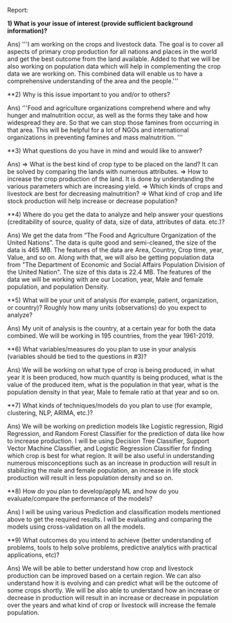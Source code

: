 
Report:

**1) What is your issue of interest (provide sufficient background information)?**

Ans)
'''I am working on the crops and livestock data. The goal is to cover all aspects of primary crop production for all nations and places in the world and get the best outcome from the land available. Added to that we will be also working on population data which will help in complementing the crop data we are working on. This combined data will enable us to have a comprehensive understanding of the area and the people.'''

**2) Why is this issue important to you and/or to others?

Ans)
'''Food and agriculture organizations comprehend where and why hunger and malnutrition occur, as well as the forms they take and how widespread they are. So that we can stop those famines from occurring in that area. This will be helpful for a lot of NGOs and international organizations in preventing famines and mass malnutrition. '''
 
**3) What questions do you have in mind and would like to answer?

Ans)
=> What is the best kind of crop type to be placed on the land? It can be solved by comparing the lands with numerous attributes.
=> How to increase the crop production of the land. It is done by understanding the various parameters which are increasing yield.
=> Which kinds of crops and livestock are best for decreasing malnutrition?
=> What kind of crop and life stock production will help increase or decrease population?
 
 
**4) Where do you get the data to analyze and help answer your questions (creditability of source, quality of 
data, size of data, attributes of data. etc.)?

Ans)
We get the data from “The Food and Agriculture Organization of the United Nations”. The data is quite good and semi-cleaned, the size of the data is 465 MB. The features of the data are Area, Country, Crop time, year, Value, and so on. Along with that, we will also be getting population data from "The Department of Economic and Social Affairs Population Division of the United Nation". The size of this data is 22.4 MB. The features of the data we will be working with are our Location, year, Male and female population, and population Density.
 
**5) What will be your unit of analysis (for example, patient, organization, or country)? Roughly how many units (observations) do you expect to analyze?

Ans)
My unit of analysis is the country, at a certain year for both the data combined. We will be working in 195 countries, from the year 1961-2019.
 
**6) What variables/measures do you plan to use in your analysis (variables should be tied to the questions in #3)?

Ans)
We will be working on what type of crop is being produced, in what year it is been produced, how much quantity is being produced, what is the value of the produced item, what is the population in that year, what is the population density in that year, Male to female ratio at that year and so on.
 
**7) What kinds of techniques/models do you plan to use (for example, clustering, NLP, ARIMA, etc.)?

Ans)
We will be working on prediction models like Logistic regression, Rigid Regression, and Random Forest Classifier for the prediction of data like how to increase production. I will be using Decision Tree Classifier, Support Vector Machine Classifier, and Logistic Regression Classifier for finding which crop is best for what region. It will be also useful in understanding numerous misconceptions such as an increase in production will result in stabilizing the male and female population, an increase in life stock production will result in less population density and so on. 

**8) How do you plan to develop/apply ML and how do you evaluate/compare the performance of the models?

Ans)
I will be using various Prediction and classification models mentioned above to get the required results. I will be evaluating and comparing the models using cross-validation on all the models.
 
**9) What outcomes do you intend to achieve (better understanding of problems, tools to help solve problems, predictive analytics with practical applications, etc)?

Ans)
We will be able to better understand how crop and livestock production can be improved based on a certain region. We can also understand how it is evolving and can predict what will be the outcome of some crops shortly. We will be also able to understand how an increase or decrease in production will result in an increase or decrease in population over the years and what kind of crop or livestock will increase the female population.
